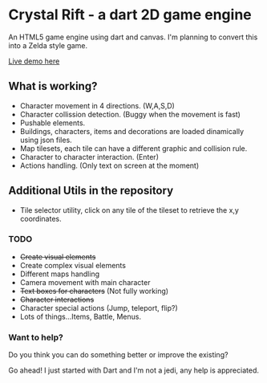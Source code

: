 # Crystal Rift - a dart 2D game engine

An HTML5 game engine using dart and canvas. I'm planning to convert this into a Zelda style game.

[Live demo here](http://foxxor.github.io/crystalrift-dart/gameengine.html)

## What is working?

* Character movement in 4 directions. (W,A,S,D)
* Character collission detection. (Buggy when the movement is fast)
* Pushable elements.
* Buildings, characters, items and decorations are loaded dinamically using json files.
* Map tilesets, each tile can have a different graphic and collision rule.
* Character to character interaction. (Enter)
* Actions handling. (Only text on screen at the moment)

## Additional Utils in the repository

* Tile selector utility, click on any tile of the tileset to retrieve the x,y coordinates.

### TODO

* ~~Create visual elements~~
* Create complex visual elements
* Different maps handling
* Camera movement with main character
* ~~Text boxes for characters~~ (Not fully working)
* ~~Character interactions~~
* Character special actions (Jump, teleport, flip?)
* Lots of things...Items, Battle, Menus.

### Want to help?

Do you think you can do something better or improve the existing?

Go ahead! I just started with Dart and I'm not a jedi, any help is appreciated.
